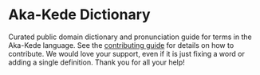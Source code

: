 
# Aka-Kede Dictionary

Curated public domain dictionary and pronunciation guide for terms in the Aka-Kede language. See the [contributing guide](https://github.com/drumworkteam/term/blob/make/.github/contributing.md) for details on how to contribute. We would love your support, even if it is just fixing a word or adding a single definition. Thank you for all your help!